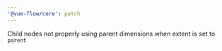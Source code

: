 ```yaml
---
'@vue-flow/core': patch
---
```


Child nodes not properly using parent dimensions when extent is set to `parent`
